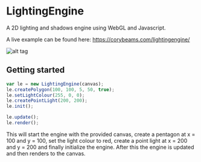 LightingEngine
==============

A 2D lighting and shadows engine using WebGL and Javascript.

A live example can be found here: https://corybeams.com/lightingengine/

![alt tag](http://puu.sh/e8waf/5bace22882.jpg)

## Getting started

```javascript
var le = new LightingEngine(canvas);
le.createPolygon(100, 100, 5, 50, true);
le.setLightColour(255, 0, 0);
le.createPointLight(200, 200);
le.init();

le.update();
le.render();
```

This will start the engine with the provided canvas, create a pentagon at x = 100 and y = 100, set the light colour to red, create a point light at x = 200 and y = 200 and finally initialize the engine. After this the engine is updated and then renders to the canvas.
